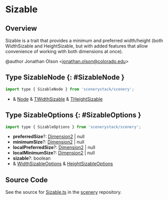 # Sizable

## Overview

Sizable is a trait that provides a minimum and preferred width/height (both WidthSizable and HeightSizable,
but with added features that allow convenience of working with both dimensions at once).

@author Jonathan Olson &lt;jonathan.olson@colorado.edu&gt;

## Type SizableNode {: #SizableNode }


```js
import type { SizableNode } from 'scenerystack/scenery';
```
- &amp; [Node](../scenery/Node.md) &amp; [TWidthSizable](../scenery/WidthSizable.md#TWidthSizable) &amp; [THeightSizable](../scenery/HeightSizable.md#THeightSizable)




## Type SizableOptions {: #SizableOptions }


```js
import type { SizableOptions } from 'scenerystack/scenery';
```
- **preferredSize**?: [Dimension2](../dot/Dimension2.md) | <span style="color: hsla(calc(var(--md-hue) + 180deg),80%,40%,1);">null</span>
- **minimumSize**?: [Dimension2](../dot/Dimension2.md) | <span style="color: hsla(calc(var(--md-hue) + 180deg),80%,40%,1);">null</span>
- **localPreferredSize**?: [Dimension2](../dot/Dimension2.md) | <span style="color: hsla(calc(var(--md-hue) + 180deg),80%,40%,1);">null</span>
- **localMinimumSize**?: [Dimension2](../dot/Dimension2.md) | <span style="color: hsla(calc(var(--md-hue) + 180deg),80%,40%,1);">null</span>
- **sizable**?: <span style="color: hsla(calc(var(--md-hue) + 180deg),80%,40%,1);">boolean</span>
- &amp; [WidthSizableOptions](../scenery/WidthSizable.md#WidthSizableOptions) &amp; [HeightSizableOptions](../scenery/HeightSizable.md#HeightSizableOptions)




## Source Code

See the source for [Sizable.ts](https://github.com/phetsims/scenery/blob/main/js/layout/Sizable.ts) in the [scenery](https://github.com/phetsims/scenery) repository.
